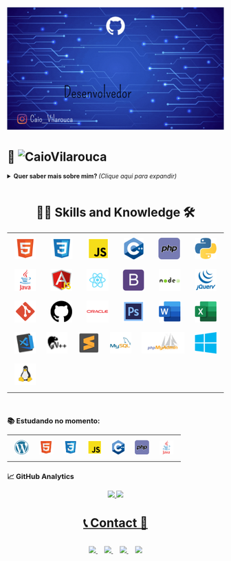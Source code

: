<!-- ==== Um pouco de mim Caio ==== -->
<!-- ==== Caio Vinício Nunes Vilarouca criador desse README 2021/06 ==== -->

<h1 align="center" > 
  <!-- Gif de apresentção -->
  <img src="https://github.com/CaioVilarouca/CaioVilarouca/blob/main/img/Caio%20Vilarouca.gif">
</h1>
  
# 👔 ![CaioVilarouca](https://img.shields.io/badge/%20-EU%20SOU%20%20CAIO%20VILAROUCA!-black) 

<!-- Sobre Mim  -->
<details>
  <!-- Radio -->
  <summary> 
    <b> Quer saber mais sobre mim? </b> <i>(Clique aqui para expandir)</i>
  </summary>
 
  ## Seja bem vindo ao meu repositório! 👋
  ### Objetivo tornar me um full stack 💻📚
 
    - 🔎 Atualmente aberto a novas oportunidades.
    - 📚 Cursando faculdade engenharia software e ex Estudante do Senai BackEnd PHP.
    - 💬 Sobre mim: Aficionado por tecnologia, hardware, games é códigos!
    - 🕯️ 18 anos.
    - 🎓 Estudando no momento Java e Wordpress.
    - 🥇 Linguagem preferida de programar JAVA ,PHP e python.  
    - 📚 O que eu não posso criar, não entendo.(Feynman)

   <p>
      Aqui fica reunido a maioria dos meus projetos de estudo e projetos pessoal,<br> a minha evolução diária em busca de aprimorar as habilidades como Desenvolvedor. 🏆
  </p>

</details>
<br>
<!-- Icon Skikks -->
<h1 align="center"> 👨‍💻 Skills and Knowledge 🛠 </h1>

<table>
  <tr>
    <td valign="top" width="100%">
      <div align="justify">  
        <!-- Skills -->
        <!-- HTML -->
        <img alt="Caio-HTML" height="50" style="margin: 10px" src="https://github.com/CaioVilarouca/CaioVilarouca/blob/main/img/file_type_html_icon_130541.svg"/> 
        <!-- CSS -->
        <img alt="Caio-CSS" height="50" style="margin: 10px" src="https://github.com/CaioVilarouca/CaioVilarouca/blob/main/img/file_type_css_icon_130661.svg"/>
        <!-- Js -->
        <img alt="Caio-JS" height="50" style="margin: 10px" src="https://github.com/CaioVilarouca/CaioVilarouca/blob/main/img/file_type_js_official_icon_130509.svg"/>
        <!-- C++ -->
        <img alt="Caio-c++" height="50" style="margin: 10px" src="https://github.com/CaioVilarouca/CaioVilarouca/blob/main/img/c%2B%2B.svg"/>
        <!-- PHP -->
        <img alt="Caio-PHP" height="50" style="margin: 10px" src="https://github.com/CaioVilarouca/CaioVilarouca/blob/main/img/php_icon_130857.svg"/>
        <!-- Python -->
        <img alt="Caio-Python" height="50" style="margin: 10px" src="https://github.com/CaioVilarouca/CaioVilarouca/blob/main/img/python_logo_icon_168886.svg"/>
        <!-- Java -->
        <img alt="Caio-Java" height="50" style="margin: 10px" src="https://github.com/CaioVilarouca/CaioVilarouca/blob/main/img/java_original_wordmark_logo_icon_146459.svg"/>
        <!-- Angula -->
        <img alt="Caio-Angula" height="50" style="margin: 10px" src="https://github.com/CaioVilarouca/CaioVilarouca/blob/main/img/file_type_ng_controller_js_icon_130343.svg"/>  
        <!-- React -->
        <img alt="Caio-React" height="50" style="margin: 10px" src="https://github.com/CaioVilarouca/CaioVilarouca/blob/main/img/react_icon_130845.svg"/>
        <!-- Booststrap -->
        <img alt="Caio-Booststrap" height="50" style="margin: 10px" src="https://github.com/CaioVilarouca/CaioVilarouca/blob/main/img/bootstrap_plain_logo_icon_146619.svg"/>
        <!-- Node.js -->
        <img alt="Caio-Node.js" height="50" style="margin: 10px" src="https://github.com/CaioVilarouca/CaioVilarouca/blob/main/img/nodejs_original_wordmark_logo_icon_146412.svg"/>
        <!-- Jquery -->
        <img alt="Caio-Jquery" height="50" style="margin: 10px" src="https://github.com/CaioVilarouca/CaioVilarouca/blob/main/img/jquery_plain_wordmark_logo_icon_146445.svg"/>
        <!-- Git -->
        <img alt="Caio-Git" height="50" style="margin: 10px" src="https://github.com/CaioVilarouca/CaioVilarouca/blob/main/img/file_type_git_icon_130581.svg"/>
        <!-- GitHub -->
        <img alt="Caio-GitHub" height="50" style="margin: 10px" src="https://github.com/CaioVilarouca/CaioVilarouca/blob/main/img/github-logo_icon-icons.com_73546.svg"/>
        <!-- Oracle -->
        <img alt="Caio-Oracle" height="50" style="margin: 10px" src="https://github.com/CaioVilarouca/CaioVilarouca/blob/main/img/oracle_original_logo_icon_146401.svg"/>
        <!-- Photoshop -->
        <img alt="Caio-Photoshop" height="50" style="margin: 10px" src="https://github.com/CaioVilarouca/CaioVilarouca/blob/main/img/1485282157-adobe-photoshop-raster-graphics-editor-cc-creative-cloud_78285.svg"/>
        <!-- Word -->
        <img alt="Caio-Word" height="50" style="margin: 10px" src="https://github.com/CaioVilarouca/CaioVilarouca/blob/main/img/microsoft_office_word_logo_icon_145724.svg"/>
        <!-- Excel -->
        <img alt="Caio-Excel" height="50" style="margin: 10px" src="https://github.com/CaioVilarouca/CaioVilarouca/blob/main/img/microsoft_office_excel_logo_icon_145720.svg"/>
        <!-- Visual Code -->
        <img alt="Caio-visual code" height="50" style="margin: 10px" src="https://github.com/CaioVilarouca/CaioVilarouca/blob/main/img/visualstudiocode_93981.svg"/>
        <!-- Notepad -->
        <img alt="Caio-Notepad" height="50" style="margin: 10px" src="https://github.com/CaioVilarouca/CaioVilarouca/blob/main/img/brand_notepad_plus_plus_icon_158784.svg"/>
        <!-- Sublime -->
        <img alt="Caio-Sublime Text" height="50" style="margin: 10px" src="https://github.com/CaioVilarouca/CaioVilarouca/blob/main/img/sublimetext_94866.svg"/>
        <!-- Mysql -->
        <img alt="Caio-Sql" height="50" style="margin: 10px" src="https://github.com/CaioVilarouca/CaioVilarouca/blob/main/img/mysql_original_wordmark_logo_icon_146417.svg"/>
        <!-- Phpmyadim -->
        <img alt="Caio-Phpmyadim" height="50"  style="margin: 10px" src="https://github.com/CaioVilarouca/CaioVilarouca/blob/main/img/phpmyadmin_logo_icon_168906.svg"/>
        <!-- Windows -->
        <img alt="Caio-Windows" height="50" style="margin: 10px" src="https://github.com/CaioVilarouca/CaioVilarouca/blob/main/img/Windows_Phone_icon-icons.com_66782.svg"/>
        <!-- Linux -->
        <img alt="Caio-linux" height="50" style="margin: 10px" src="https://github.com/CaioVilarouca/CaioVilarouca/blob/main/img/linux_icon_130887.svg"/>
      </div>
    </td>
  </tr>
</table>  
<br/>

<!-- Estudando commit  -->
### 📚 Estudando no momento:
<table>
  <tr>
    <td valign="top" width="100%">
      <div align="left">  
        <!-- Skills -->
        <!-- Word-->
        <img alt="Caio-Word" height="33" style="margin: 10px" src="https://github.com/CaioVilarouca/CaioVilarouca/blob/main/img/WordPress.svg"/> 
        <!-- HTML -->
        <img alt="Caio-HTML" height="33" style="margin: 10px" src="https://github.com/CaioVilarouca/CaioVilarouca/blob/main/img/file_type_html_icon_130541.svg"/> 
        <!-- CSS -->
        <img alt="Caio-CSS" height="33" style="margin: 10px" src="https://github.com/CaioVilarouca/CaioVilarouca/blob/main/img/file_type_css_icon_130661.svg"/>
        <!-- Js -->
        <img alt="Caio-JS" height="33" style="margin: 10px" src="https://github.com/CaioVilarouca/CaioVilarouca/blob/main/img/file_type_js_official_icon_130509.svg"/>
        <!-- C++ -->
        <img alt="Caio-c++" height="33" style="margin: 10px" src="https://github.com/CaioVilarouca/CaioVilarouca/blob/main/img/c%2B%2B.svg"/>
        <!-- PHP -->
        <img alt="Caio-PHP" height="33" style="margin: 10px" src="https://github.com/CaioVilarouca/CaioVilarouca/blob/main/img/php_icon_130857.svg"/>
        <!-- Java -->
        <img alt="Caio-Java" height="33" style="margin: 10px"     src="https://github.com/CaioVilarouca/CaioVilarouca/blob/main/img/java_original_wordmark_logo_icon_146459.svg"/>
      </div>
    </td>
  </tr>
</table>  


<!-- Grafico -->
### 📈 GitHub Analytics
<div align="center">
  <a href="https://github.com/caiovilarouca">
  <img height="180em" src="https://github-readme-stats.vercel.app/api?username=caiovilarouca&show_icons=true&theme=dark&include_all_commits=true&count_private=true"/>
  <img height="180em" src="https://github-readme-stats.vercel.app/api/top-langs/?username=caiovilarouca&layout=compact&langs_count=7&theme=dark"/>
</div>

<!-- Contact -->
<div align="center"> 
  <h1>📞&nbsp;Contact&nbsp;📱</h1>
  <br>
  <a href="https://www.instagram.com/caio_vilarouca/" target="_blank"><img src="https://img.shields.io/badge/-Instagram-%23E4405F?style=for-the-badge&logo=instagram&logoColor=white" target="_blank">
  </a>&nbsp;&nbsp;&nbsp;
  <a href="mailto:caiovilarouca@gmail.com">
     <img src="https://img.shields.io/badge/gmail-D14836?&style=for-the-badge&logo=gmail&logoColor=white&link=mailto:caiovilarouca@gmail.com">
   </a>&nbsp;&nbsp;&nbsp;
  <a href="https://www.linkedin.com/in/caio-vilarouca-82a73a206/" target="_blank"><img src="https://img.shields.io/badge/-LinkedIn-%230077B5?style=for-the-badge&logo=linkedin&logoColor=white" target="_blank">
  </a>&nbsp;&nbsp;&nbsp;
  <a href="https://github.com/CaioVilarouca">
    <img  src="https://img.shields.io/badge/github-%23100000.svg?&style=for-the-badge&logo=github&logoColor=white&link=mailto:https://github.com/CaioVilarouca">
  </a>
</div>
